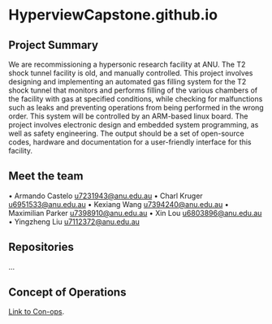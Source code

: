 # HyperviewCapstone.github.io

## Project Summary

We are recommissioning a hypersonic research facility at ANU. The T2 shock tunnel facility is old, and manually
controlled. This project involves designing and implementing an automated gas filling system for the T2 shock
tunnel that monitors and performs filling of the various chambers of the facility with gas at specified conditions,
while checking for malfunctions such as leaks and preventing operations from being performed in the wrong
order. This system will be controlled by an ARM-based linux board. The project involves electronic design and
embedded system programming, as well as safety engineering. The output should be a set of open-source codes,
hardware and documentation for a user-friendly interface for this facility.

## Meet the team

• Armando Castelo <u7231943@anu.edu.au>
• Charl Kruger <u6951533@anu.edu.au>
• Kexiang Wang <u7394240@anu.edu.au>
• Maximilian Parker <u7398910@anu.edu.au>
• Xin Lou <u6803896@anu.edu.au>
• Yingzheng Liu <u7112372@anu.edu.au>

## Repositories

...

## Concept of Operations

[Link to Con-ops](https://pages.github.com/).
